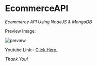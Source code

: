 # EcommerceAPI
<i>Ecommerce API Using NodeJS &amp; MongoDB</i>


Preview Image:

![preview](https://user-images.githubusercontent.com/70429983/135652599-c942f6f5-a6b3-4776-9ada-3e2c7c4ef759.PNG)


Youtube Link:- <a href="https://youtu.be/YGAC2gucOSc">Click Here.</a>

<i>Thank You!</i>
